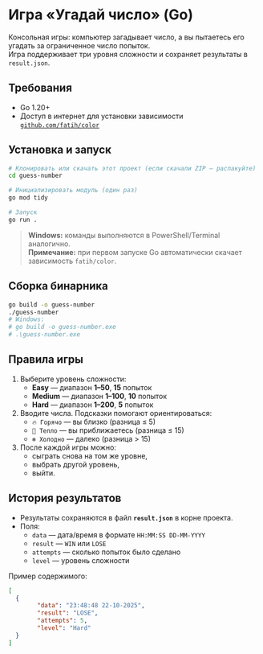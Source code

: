 # Игра «Угадай число» (Go)

Консольная игры: компьютер загадывает число, а вы пытаетесь его угадать за ограниченное число попыток.  
Игра поддерживает три уровня сложности и сохраняет результаты в `result.json`.

## Требования
- Go 1.20+
- Доступ в интернет для установки зависимости [`github.com/fatih/color`](https://github.com/fatih/color)

## Установка и запуск

```bash
# Клонировать или скачать этот проект (если скачали ZIP — распакуйте)
cd guess-number

# Инициализировать модуль (один раз)
go mod tidy

# Запуск
go run .
```

> **Windows:** команды выполняются в PowerShell/Terminal аналогично.  
> **Примечание:** при первом запуске Go автоматически скачает зависимость `fatih/color`.

## Сборка бинарника
```bash
go build -o guess-number
./guess-number
# Windows:
# go build -o guess-number.exe
# .\guess-number.exe
```

## Правила игры
1. Выберите уровень сложности:
   - **Easy** — диапазон **1–50**, **15** попыток  
   - **Medium** — диапазон **1–100**, **10** попыток  
   - **Hard** — диапазон **1–200**, **5** попыток  
2. Вводите числа. Подсказки помогают ориентироваться:
   - `🔥 Горячо` — вы близко (разница ≤ 5)
   - `🙂 Тепло` — вы приближаетесь (разница ≤ 15)
   - `❄️ Холодно` — далеко (разница > 15)
3. После каждой игры можно:
   - сыграть снова на том же уровне,
   - выбрать другой уровень,
   - выйти.

## История результатов
- Результаты сохраняются в файл **`result.json`** в корне проекта.
- Поля:
  - `data` — дата/время в формате `HH:MM:SS DD-MM-YYYY`
  - `result` — `WIN` или `LOSE`
  - `attempts` — сколько попыток было сделано
  - `level` — уровень сложности

Пример содержимого:
```json
[
  {
		"data": "23:48:48 22-10-2025",
		"result": "LOSE",
		"attempts": 5,
		"level": "Hard"
  }
]
```